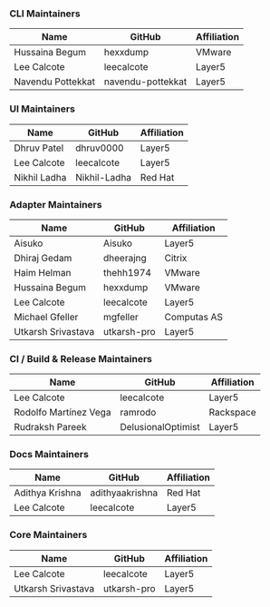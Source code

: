 ### CLI Maintainers

| Name              | GitHub            | Affiliation |
| ----------------- | ----------------- | ----------- |
| Hussaina Begum    | hexxdump          | VMware      |
| Lee Calcote       | leecalcote        | Layer5      |
| Navendu Pottekkat | navendu-pottekkat | Layer5      |

### UI Maintainers

| Name         | GitHub       | Affiliation |
| ------------ | ------------ | ----------- |
| Dhruv Patel  | dhruv0000    | Layer5      |
| Lee Calcote  | leecalcote   | Layer5      |
| Nikhil Ladha | Nikhil-Ladha | Red Hat     |

### Adapter Maintainers

| Name               | GitHub      | Affiliation |
| ------------------ | ----------- | ----------- |
| Aisuko             | Aisuko      | Layer5      |
| Dhiraj Gedam       | dheerajng   | Citrix      |
| Haim Helman        | thehh1974   | VMware      |
| Hussaina Begum     | hexxdump    | VMware      |
| Lee Calcote        | leecalcote  | Layer5      |
| Michael Gfeller    | mgfeller    | Computas AS |
| Utkarsh Srivastava | utkarsh-pro | Layer5      |

### CI / Build & Release Maintainers

| Name                  | GitHub             | Affiliation |
| --------------------- | ------------------ | ----------- |
| Lee Calcote           | leecalcote         | Layer5      |
| Rodolfo Martínez Vega | ramrodo            | Rackspace   |
| Rudraksh Pareek       | DelusionalOptimist | Layer5      |

### Docs Maintainers

| Name            | GitHub          | Affiliation |
| --------------- | --------------- | ----------- |
| Adithya Krishna | adithyaakrishna | Red Hat     |
| Lee Calcote     | leecalcote      | Layer5      |

### Core Maintainers

| Name               | GitHub      | Affiliation |
| ------------------ | ----------- | ----------- |
| Lee Calcote        | leecalcote  | Layer5      |
| Utkarsh Srivastava | utkarsh-pro | Layer5      |
